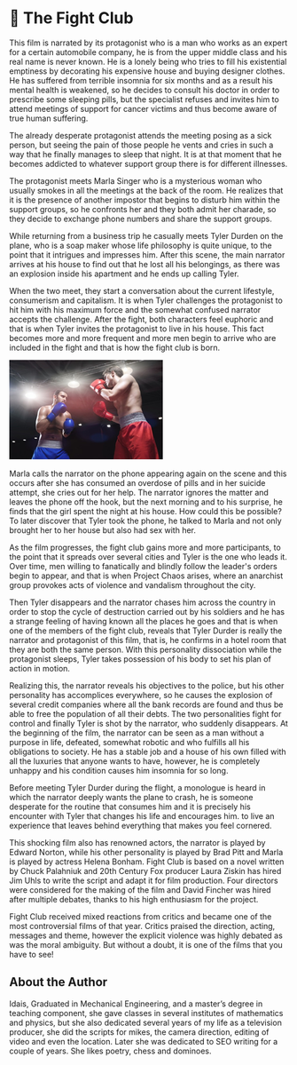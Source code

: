 # 🥊 The Fight Club

This film is narrated by its protagonist who is a man who works as an expert for a certain automobile company, he is from the upper middle class and his real name is never known. He is a lonely being who tries to fill his existential emptiness by decorating his expensive house and buying designer clothes. He has suffered from terrible insomnia for six months and as a result his mental health is weakened, so he decides to consult his doctor in order to prescribe some sleeping pills, but the specialist refuses and invites him to attend meetings of support for cancer victims and thus become aware of true human suffering.

The already desperate protagonist attends the meeting posing as a sick person, but seeing the pain of those people he vents and cries in such a way that he finally manages to sleep that night. It is at that moment that he becomes addicted to whatever support group there is for different illnesses.

The protagonist meets Marla Singer who is a mysterious woman who usually smokes in all the meetings at the back of the room. He realizes that it is the presence of another impostor that begins to disturb him within the support groups, so he confronts her and they both admit her charade, so they decide to exchange phone numbers and share the support groups.

While returning from a business trip he casually meets Tyler Durden on the plane, who is a soap maker whose life philosophy is quite unique, to the point that it intrigues and impresses him. After this scene, the main narrator arrives at his house to find out that he lost all his belongings, as there was an explosion inside his apartment and he ends up calling Tyler.

When the two meet, they start a conversation about the current lifestyle, consumerism and capitalism. It is when Tyler challenges the protagonist to hit him with his maximum force and the somewhat confused narrator accepts the challenge. After the fight, both characters feel euphoric and that is when Tyler invites the protagonist to live in his house. This fact becomes more and more frequent and more men begin to arrive who are included in the fight and that is how the fight club is born.

![The Fight Club](_static/images/the-fight-club/the_fight_club.png)

Marla calls the narrator on the phone appearing again on the scene and this occurs after she has consumed an overdose of pills and in her suicide attempt, she cries out for her help. The narrator ignores the matter and leaves the phone off the hook, but the next morning and to his surprise, he finds that the girl spent the night at his house. How could this be possible? To later discover that Tyler took the phone, he talked to Marla and not only brought her to her house but also had sex with her.

As the film progresses, the fight club gains more and more participants, to the point that it spreads over several cities and Tyler is the one who leads it. Over time, men willing to fanatically and blindly follow the leader's orders begin to appear, and that is when Project Chaos arises, where an anarchist group provokes acts of violence and vandalism throughout the city.

Then Tyler disappears and the narrator chases him across the country in order to stop the cycle of destruction carried out by his soldiers and he has a strange feeling of having known all the places he goes and that is when one of the members of the fight club, reveals that Tyler Durder is really the narrator and protagonist of this film, that is, he confirms in a hotel room that they are both the same person. With this personality dissociation while the protagonist sleeps, Tyler takes possession of his body to set his plan of action in motion.

Realizing this, the narrator reveals his objectives to the police, but his other personality has accomplices everywhere, so he causes the explosion of several credit companies where all the bank records are found and thus be able to free the population of all their debts. The two personalities fight for control and finally Tyler is shot by the narrator, who suddenly disappears.
At the beginning of the film, the narrator can be seen as a man without a purpose in life, defeated, somewhat robotic and who fulfills all his obligations to society. He has a stable job and a house of his own filled with all the luxuries that anyone wants to have, however, he is completely unhappy and his condition causes him insomnia for so long.

Before meeting Tyler Durder during the flight, a monologue is heard in which the narrator deeply wants the plane to crash, he is someone desperate for the routine that consumes him and it is precisely his encounter with Tyler that changes his life and encourages him. to live an experience that leaves behind everything that makes you feel cornered.

This shocking film also has renowned actors, the narrator is played by Edward Norton, while his other personality is played by Brad Pitt and Marla is played by actress Helena Bonham. Fight Club is based on a novel written by Chuck Palahniuk and 20th Century Fox producer Laura Ziskin has hired Jim Uhls to write the script and adapt it for film production. Four directors were considered for the making of the film and David Fincher was hired after multiple debates, thanks to his high enthusiasm for the project.

Fight Club received mixed reactions from critics and became one of the most controversial films of that year. Critics praised the direction, acting, messages and theme, however the explicit violence was highly debated as was the moral ambiguity. But without a doubt, it is one of the films that you have to see!

## About the Author

Idais, Graduated in Mechanical Engineering, and a master’s degree in teaching component, she gave classes in several institutes of mathematics and physics, but she also dedicated several years of my life as a television producer, she did the scripts for mikes, the camera direction, editing of video and even the location. Later she was dedicated to SEO writing for a couple of years. She likes poetry, chess and dominoes.
